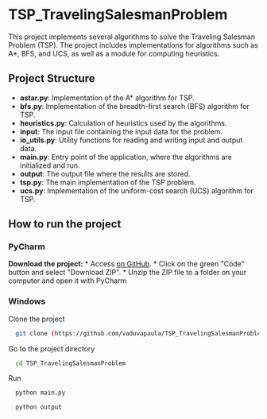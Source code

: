 # TSP_TravelingSalesmanProblem
This project implements several algorithms to solve the Traveling Salesman Problem (TSP). The project includes implementations for algorithms such as A*, BFS, and UCS, as well as a module for computing heuristics.

## Project Structure
* **astar.py**: Implementation of the A* algorithm for TSP.
* **bfs.py**: Implementation of the breadth-first search (BFS) algorithm for TSP.
* **heuristics.py**: Calculation of heuristics used by the algorithms.
* **input**: The input file containing the input data for the problem.
* **io_utils.py**: Utility functions for reading and writing input and output data.
* **main.py**: Entry point of the application, where the algorithms are initialized and run.
* **output**: The output file where the results are stored.
* **tsp.py**: The main implementation of the TSP problem.
* **ucs.py**: Implementation of the uniform-cost search (UCS) algorithm for TSP.

## How to run the project
### PyCharm
**Download the project:**
    * Access [on GitHub](https://github.com/vaduvapaula/TSP_TravelingSalesmanProblem).
    * Click on the green "Code" button and select "Download ZIP".
    * Unzip the ZIP file to a folder on your computer and open it with PyCharm

### Windows

Clone the project
```bash
  git clone (https://github.com/vaduvapaula/TSP_TravelingSalesmanProblem)
```

Go to the project directory

```bash
  cd TSP_TravelingSalesmanProblem
```

Run
```bash
  python main.py
```
```bash
  python output
```
